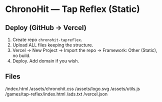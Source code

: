# ChronoHit — Tap Reflex (Static)

## Deploy (GitHub → Vercel)
1. Create repo `chronohit-tapreflex`.
2. Upload ALL files keeping the structure.
3. Vercel → New Project → Import the repo → Framework: Other (Static), no build.
4. Deploy. Add domain if you wish.

## Files
/index.html
/assets/chronohit.css
/assets/logo.svg
/assets/utils.js
/games/tap-reflex/index.html
/ads.txt
/vercel.json
